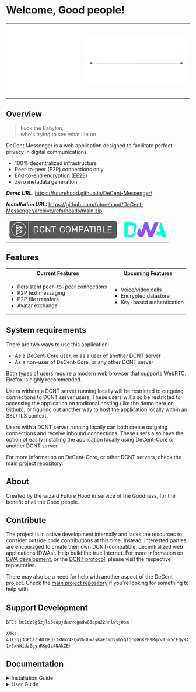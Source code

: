 # Welcome, Good people!

<table>
  <tr>
    <td><img src="readme/amuletz.svg#play" style="width: 350px;"></td>
    <td><img src="readme/decent-messenger-logo.svg#play" style="width: 500px;"></td>
  </tr>
</table>

## Overview

<blockquote>Fuck the Babylon,<br>who's trying to see what I'm on</blockquote>



DeCent Messenger is a web application designed to facilitate perfect privacy in digital communications.

- 100% decentralized infrastructure
- Peer-to-peer (P2P) connections only
- End-to-end encryption (EE2E)
- Zero metadata generation

***Demo URL:*** https://futurehood.github.io/DeCent-Messenger/

***Installation URL:*** https://github.com/futurehood/DeCent-Messenger/archive/refs/heads/main.zip

<table>
  <tr>
    <td><a href="https://github.com/futurehood/DeCent"><img src="readme/dcnt-compatible-badge.png" width="300"></a></td>
    <td><a href="https://github.com/futurehood/DWA"><img src="readme/dwa-logo3.png"width="120"></a></td>
  </tr>
</table>

## Features

<table>
  <tr>
    <th>Current Features</th>
    <th>Upcoming Features</th>
  <tr>
    <td>
      <ul>
        <li>Persistent peer-to-peer connections</li>
        <li>P2P text messaging</li>
        <li>P2P file transfers</li>
        <li>Avatar exchange</li>
      </ul>
    </td>
    <td>
      <ul>
        <li>Voice/video calls</li>
        <li>Encrypted datastore</li>
        <li>Key-based authentication</li>
      </ul>
    </td>
  </tr>
</table>

## System requirements
  <p>There are two ways to use this application:</p>
  <ul>
    <li>As a DeCent-Core user, or as a user of another DCNT server</li>
    <li>As a non-user of DeCent-Core, or any other DCNT server</li>
  </ul>
Both types of users require a modern web browser that supports WebRTC. Firefox is highly recommended.

Users without a DCNT server running locally will be restricted to outgoing connections to DCNT server users. These users will also be restricted to accessing the application on traditonal hosting (like the demo here on Github), or figuring out another way to host the application locally within an SSL/TLS context.

Users with a DCNT server running locally can both create outgoing connections and receive inbound connections. These users also have the option of easily installing the application locally using DeCent-Core or another DCNT server.

  For more information on DeCent-Core, or other DCNT servers, check the main <a href="https://github.com/futurehood/DeCent">project repository</a>.

## About

Created by the wizard Future Hood in service of the Goodness, for the benefit of all the Good people.

## Contribute

The project is in active development internally and lacks the resources to consider outside code contributions at this time. Instead, interested parties are encouraged to create their own DCNT-compatible, decentralized web applications (DWAs). Help build the true Internet. For more information on <a href="">DWA development</a>, or the <a href="">DCNT protocol</a>, please visit the respective repositories.

There may also be a need for help with another aspect of the DeCent project. Check the <a href="https://github.com/futurehood/DeCent">main project repository</a> if you're looking for something to help with.

## Support Development

`BTC: bc1qz9g5zjls3eapjdacwcgadw83apu22hnlwtj0sm`

`XMR: 43X5gj33PCaZ5NCQRD53kNa24KQoVbUUxayKaEcmpVyb5gfqcqG6KPR9MgrvT5k5cEQyKA1v3xNWidzZgynRKp1L4NAkZEh`

## Documentation

<details>
  <summary>
    <span>Installation Guide</span>
  </summary>

  <h2>Local Installation</h2>
  <p>To install DeCent Messenger locally using DeCent-Core, follow these steps:</p>
  <table>
    <tr>
      <td>
        <img src="readme/decent-messenger-install-1.png">
      </td>
      <td>
        <img src="readme/decent-messenger-install-2.png">
      </td>
      <td>
        <img src="readme/decent-messenger-install-3.png">
      </td>
      <td>
        <img src="readme/decent-messenger-install-4.png">
      </td>
      <td>
        <img src="readme/decent-messenger-install-5.png">
      </td>
      <td>
        <img src="readme/decent-messenger-install-6.png">
      </td>
    </tr>
  </table>
  <ol>
    <li>Open DeCent-Core and navigate to the Apps section. Use the <b><i>Add App</i></b> button to open the installation dialog.</li>
    <li>Paste the Installation URL of the DeCent-Messenger repository ZIP into the prompt.</li>
    <li>Wait while DeCent-Core fetches the application files and reads the manifest.</li>
    <li>Authorize DeCent Messenger when the prompt appears.</li>
    <li>Now DeCent-Core is installed locally.</li>
    <li>Manage the installation by opening the app options. The application can also be launched here when the DeCent-Core server is running.</li>
  </ol>
</details>
<details>
  <summary>
    <span>User Guide</span>
  </summary>
  <h2>Contents</h2>
  <ul style="list-style: none; padding: 0;">
    <li>
      <a href="#signing-in">Signing in</a>
    </li>
    <li>
      <a href="#creating-a-profile">Creating a profile</a>
    </li>
    <li>
      <a href="#creating-a-profile">Manage a profile</a>
    </li>
    <li>
      <a href="#creating-a-profile">Adding a server</a>
    </li>
    <li>
      <a href="#creating-a-profile">Managing a server</a>
    </li>
  </ul>
  <h2 id="signing-in">Signing In</h2>
  <table>
    <tr>
      <td><img src="readme/screens-how-to-3.png" width="600"></td>
      <td><img src="readme/screens-how-to-4.png" width="600"></td>
      <td><img src="readme/screens-how-to-5.png" width="600"></td>
    </tr>
  </table>
  <ol>
    <li>Upon opening the application, you will be prompted to sign in. Select the desired profile to continue. If necessary, create a new profile.</li>
    <li>The <b><i>Remember selection</i></b> option can be used to automatically sign in as specified user in the future.</li>
    <li>Once signed in, the UI will be empty. Everything is ready to go.</li>
  </ol> 
  <h2 id="creating-a-profile">Creating a Profile</h2>
  <table>
    <tr>
      <td><img src="readme/screens-how-to-1.png" width="600"></td>
      <td><img src="readme/screens-how-to-2.png" width="600"></td>
      <td><img src="readme/screens-how-to-3.png" width="600"></td>
    </tr>
  </table>
  <ol>
    <li>To create a profile, use the <b><i>Create a new profile</i></b> button on the Sign In dialog.</li>
    <li>Fill in the details, and use the <b><i>Save</i></b> button to submit the form.</li>
    <li>Sign in using the newly created profile</li>
  </ol>
  <h2>Managing a Profile</h2>
  <table>
    <tr>
      <td><img src="readme/screens-how-to-6.png" width="300"></td>
    </tr>
  </table>
  <ol>
    <li>Use the <b><i>Profile Settings</i></b> button in the top right of the UI to open the manage profile dialog.</li>
    <li>From here, the profile can be signed out, modified, or deleted.</li>
  </ol>
  <h2>Managing Servers</h2>
  <table>
    <tr>
      <td><img src="readme/screens-how-to-7.png" width="600"></td>
      <td><img src="readme/screens-how-to-8.png" width="600"></td>
      <td><img src="readme/screens-how-to-9.png" width="600"></td>
      <td><img src="readme/screens-how-to-10.png" width="600"></td>
    </tr>
  </table>
  <ol>
    <li>To manage the servers associated with a profile, sign in to the profile, and use the <b><i>Server Settings</i></b> button to open the manage servers dialog.</li>
    <li>To add a server, enter the host address in the <b><i>Address</i></b> field and use the <b><i>Add</i></b> button to submit the form.</li>
    <li>Once the server has been added, the connection state can be controlled by the <b><i>Toggle Connection State</i></b> button.</li>
    <li>Green indicators mean the connection was successful and is ongoing. The indicator at the top (also serving as the <b><i>Server Settings</i></b> button) will only be green if all servers are connected successfully.</li>
    <li>If there is an error with one of the servers, the indicator will be orange. If no servers are connected the indicator will be red.</li>
  </ol>
  <h2>Adding a Contact</h2>
  <table>
    <tr>
      <td><img src="readme/screens-how-to-11.png" width="300"></td>
      <td><img src="readme/screens-how-to-12.png" width="300"></td>
    </tr>
  </table>
  <ol>
    <li>To add a contact, use the <b><i>Add Contact</i></b> button in the top left of the UI to open the proper dialog.</li>
    <li>Fill in the <i>Name</i> field and the <i>Address</i> field and use the <b><i>Save</i></b> button to submit the form.</li>
  </ol>
  <h2 id="managing-a-contact">Managing a contact</h2>
  <table>
    <tr>
      <td><img src="readme/screens-how-to-14.png" width="600"></td>
      <td><img src="readme/screens-how-to-15.png" width="600"></td>
      <td><img src="readme/screens-how-to-16.png" width="600"></td>
    </tr>
  </table>
  <ol>
    <li>Hover over the contact in the Contacts list to expose the <b><i>More options</i></b> button. Use the button to open the manage contact dialog</li>
    <li>From here the contact can be contacted, modified, or deleted.</li>
    <li>The Contact dialog also has a <b><i>More options</i></b> button.</li>
  </ol>
  <h2>Send a message</h2>
  <table>
    <tr>
      <td><img src="readme/screens-how-to-17.png" width="600"></td>
      <td><img src="readme/screens-how-to-18.png" width="600"></td>
      <td><img src="readme/screens-how-to-19.png" width="600"></td>
      <td><img src="readme/screens-how-to-20.png" width="600"></td>
    </tr>
  </table>
  <ol>
    <li>To send a message to a contact, hover over the contacts list to expose the <b><i>Messaging</i></b> button</li>
    <li>After the messaging window appears, input a message in the text box.</li>
    <li>Use the green <b><i>Send message</i></b> button to send the message to the contact.</li>
    <li>Maybe you will get a reply!</li>
  </ol>
  <h2>Managing a messaging session</h2>
  <table>
    <tr>
      <td><img src="readme/screens-how-to-21.png" width="600"></td>
      <td><img src="readme/screens-how-to-22.png" width="600"></td>
      <td><img src="readme/screens-how-to-23.png" width="600"></td>
      <td><img src="readme/screens-how-to-24.png" width="600"></td>
    </tr>
  </table>
</details>






